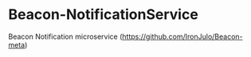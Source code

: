 # Beacon-NotificationService
Beacon Notification microservice (https://github.com/IronJulo/Beacon-meta)
